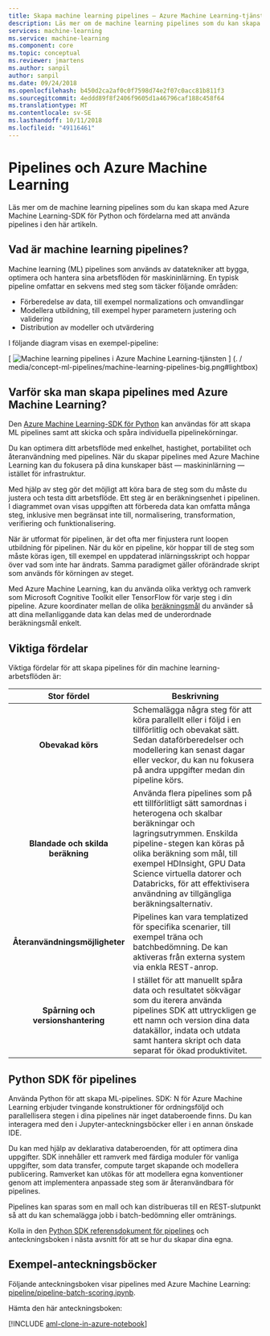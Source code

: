 ```yaml
---
title: Skapa machine learning pipelines – Azure Machine Learning-tjänst
description: Läs mer om de machine learning pipelines som du kan skapa med Azure Machine Learning-SDK för Python och fördelarna med att använda pipelines i den här artikeln. Machine learning (ML) pipelines som används av datatekniker att bygga, optimera och hantera sina arbetsflöden för maskininlärning.
services: machine-learning
ms.service: machine-learning
ms.component: core
ms.topic: conceptual
ms.reviewer: jmartens
ms.author: sanpil
author: sanpil
ms.date: 09/24/2018
ms.openlocfilehash: b450d2ca2af0c0f7598d74e2f07c0acc81b811f3
ms.sourcegitcommit: 4eddd89f8f2406f9605d1a46796caf188c458f64
ms.translationtype: MT
ms.contentlocale: sv-SE
ms.lasthandoff: 10/11/2018
ms.locfileid: "49116461"
---
```

# <a name="pipelines-and-azure-machine-learning"></a>Pipelines och Azure Machine Learning

Läs mer om de machine learning pipelines som du kan skapa med Azure Machine Learning-SDK för Python och fördelarna med att använda pipelines i den här artikeln.

## <a name="what-are-machine-learning-pipelines"></a>Vad är machine learning pipelines?

Machine learning (ML) pipelines som används av datatekniker att bygga, optimera och hantera sina arbetsflöden för maskininlärning. En typisk pipeline omfattar en sekvens med steg som täcker följande områden:

+ Förberedelse av data, till exempel normalizations och omvandlingar
+ Modellera utbildning, till exempel hyper parametern justering och validering
+ Distribution av modeller och utvärdering  

I följande diagram visas en exempel-pipeline:

[ ![Machine learning pipelines i Azure Machine Learning-tjänsten](./media/concept-ml-pipelines/pipelines.png) ] (. / media/concept-ml-pipelines/machine-learning-pipelines-big.png#lightbox)

## <a name="why-build-pipelines-with-azure-machine-learning"></a>Varför ska man skapa pipelines med Azure Machine Learning?

Den [Azure Machine Learning-SDK för Python](#the-python-sdk-for-pipelines) kan användas för att skapa ML pipelines samt att skicka och spåra individuella pipelinekörningar.

Du kan optimera ditt arbetsflöde med enkelhet, hastighet, portabilitet och återanvändning med pipelines. När du skapar pipelines med Azure Machine Learning kan du fokusera på dina kunskaper bäst &mdash; maskininlärning &mdash; istället för infrastruktur.

Med hjälp av steg gör det möjligt att köra bara de steg som du måste du justera och testa ditt arbetsflöde. Ett steg är en beräkningsenhet i pipelinen. I diagrammet ovan visas uppgiften att förbereda data kan omfatta många steg, inklusive men begränsat inte till, normalisering, transformation, verifiering och funktionalisering.

När är utformat för pipelinen, är det ofta mer finjustera runt loopen utbildning för pipelinen. När du kör en pipeline, kör hoppar till de steg som måste köras igen, till exempel en uppdaterad inlärningsskript och hoppar över vad som inte har ändrats. Samma paradigmet gäller oförändrade skript som används för körningen av steget. 

Med Azure Machine Learning, kan du använda olika verktyg och ramverk som Microsoft Cognitive Toolkit eller TensorFlow för varje steg i din pipeline. Azure koordinater mellan de olika [beräkningsmål](concept-azure-machine-learning-architecture.md) du använder så att dina mellanliggande data kan delas med de underordnade beräkningsmål enkelt. 

## <a name="key-advantages"></a>Viktiga fördelar

Viktiga fördelar för att skapa pipelines för din machine learning-arbetsflöden är:

|Stor fördel|Beskrivning|
|:-------:|-----------|
|**Obevakad&nbsp;körs**|Schemalägga några steg för att köra parallellt eller i följd i en tillförlitlig och obevakat sätt. Sedan dataförberedelser och modellering kan senast dagar eller veckor, du kan nu fokusera på andra uppgifter medan din pipeline körs. |
|**Blandade och skilda beräkning**|Använda flera pipelines som på ett tillförlitligt sätt samordnas i heterogena och skalbar beräkningar och lagringsutrymmen. Enskilda pipeline-stegen kan köras på olika beräkning som mål, till exempel HDInsight, GPU Data Science virtuella datorer och Databricks, för att effektivisera användning av tillgängliga beräkningsalternativ.|
|**Återanvändningsmöjligheter**|Pipelines kan vara templatized för specifika scenarier, till exempel träna och batchbedömning.  De kan aktiveras från externa system via enkla REST-anrop.|
|**Spårning och versionshantering**|I stället för att manuellt spåra data och resultatet sökvägar som du iterera använda pipelines SDK att uttryckligen ge ett namn och version dina data datakällor, indata och utdata samt hantera skript och data separat för ökad produktivitet.|

## <a name="the-python-sdk-for-pipelines"></a>Python SDK för pipelines

Använda Python för att skapa ML-pipelines. SDK: N för Azure Machine Learning erbjuder tvingande konstruktioner för ordningsföljd och parallellisera stegen i dina pipelines när inget databeroende finns. Du kan interagera med den i Jupyter-anteckningsböcker eller i en annan önskade IDE. 

Du kan med hjälp av deklarativa databeroenden, för att optimera dina uppgifter. SDK innehåller ett ramverk med färdiga moduler för vanliga uppgifter, som data transfer, compute target skapande och modellera publicering. Ramverket kan utökas för att modellera egna konventioner genom att implementera anpassade steg som är återanvändbara för pipelines.

Pipelines kan sparas som en mall och kan distribueras till en REST-slutpunkt så att du kan schemalägga jobb i batch-bedömning eller omtränings.

Kolla in den [Python SDK referensdokument för pipelines](http://aka.ms/aml-sdk) och anteckningsboken i nästa avsnitt för att se hur du skapar dina egna.

## <a name="example-notebooks"></a>Exempel-anteckningsböcker
 
Följande anteckningsboken visar pipelines med Azure Machine Learning: [pipeline/pipeline-batch-scoring.ipynb](https://github.com/Azure/MachineLearningNotebooks/blob/master/pipeline/pipeline-batch-scoring.ipynb).
 
Hämta den här anteckningsboken:
 
[!INCLUDE [aml-clone-in-azure-notebook](../../../includes/aml-clone-for-examples.md)]

